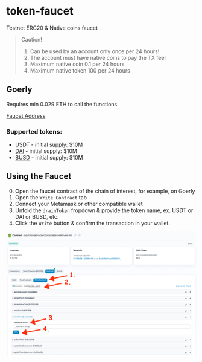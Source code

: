 # token-faucet
Testnet ERC20 &amp; Native coins faucet

> Caution!
> 1. Can be used by an account only once per 24 hours!
> 2. The account must have native coins to pay the TX fee!
> 3. Maximum native coin 0.1 per 24 hours
> 4. Maximum native token 100 per 24 hours

## Goerly 


Requires min 0.029 ETH to call the functions.

[Faucet Address](https://goerli.etherscan.io/address/0x51D42f33d7f29E546b5cE6c83679b28f60466b45#code)

### Supported tokens: 

- [USDT](https://goerli.etherscan.io/token/0x291E558C60FB567087D9b87bd62b84Af67b9a376#code) - initial supply: $10M
- [DAI](https://goerli.etherscan.io/token/0x5fe1238535009c09b6a6b122a763a0e50c9293b8#code) - initial supply: $10M
- [BUSD](https://goerli.etherscan.io/address/0x2991E99Df3EDD3F15962294A28b0aD1F4d56E07a#code) - initial supply: $10M


## Using the Faucet

0. Open the faucet contract of the chain of interest, for example, on Goerly
1. Open the `Write Contract` tab
2. Connect your Metamask or other compatible wallet
3. Unfold the `drainToken` fropdown & provide the token name, ex. USDT or DAI or BUSD, etc.
4. Click the `Write` button & confirm the transaction in your wallet.

![Explorer Faucet](./assets/Emmet.Bridge.Faucet.png)
